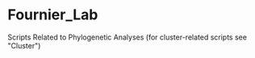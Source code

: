 # Fournier_Lab
Scripts Related to Phylogenetic Analyses (for cluster-related scripts see "Cluster")

